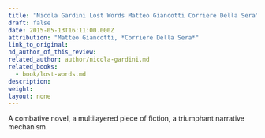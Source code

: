 ```yaml
---
title: "Nicola Gardini Lost Words Matteo Giancotti Corriere Della Sera"
draft: false
date: 2015-05-13T16:11:00.000Z
attribution: "Matteo Giancotti, *Corriere Della Sera*"
link_to_original:
nd_author_of_this_review:
related_author: author/nicola-gardini.md
related_books:
  - book/lost-words.md
description:
weight:
layout: none
---
```

A combative novel, a multilayered piece of fiction, a triumphant narrative mechanism.

